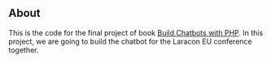 ## About
This is the code for the final project of book [Build Chatbots with PHP](https://christoph-rumpel.com/build-chatbots-with-php). In this project, we are going to build the chatbot for the Laracon EU conference together.